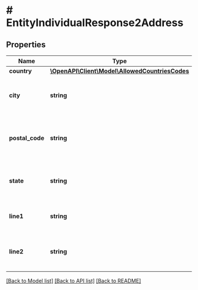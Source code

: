 # # EntityIndividualResponse2Address

## Properties

Name | Type | Description | Notes
------------ | ------------- | ------------- | -------------
**country** | [**\OpenAPI\Client\Model\AllowedCountriesCodes**](AllowedCountriesCodes.md) |  | [optional]
**city** | **string** | A city (a full name) where the entity is registered |
**postal_code** | **string** | A postal code of the address where the entity is registered |
**state** | **string** | A state in a country where the entity is registered | [optional]
**line1** | **string** | A street where the entity is registered |
**line2** | **string** | An alternative street used by the entity | [optional]

[[Back to Model list]](../../README.md#models) [[Back to API list]](../../README.md#endpoints) [[Back to README]](../../README.md)
